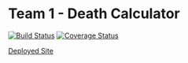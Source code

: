 # Team 1 - Death Calculator

[![Build Status](https://app.travis-ci.com/csci-499-fa22/team-1.svg?token=zjLGh1bQbp5yshWnmWjD&branch=main)](https://app.travis-ci.com/csci-499-fa22/team-1)
[![Coverage Status](https://coveralls.io/repos/github/csci-499-fa22/team-1/badge.svg?branch=main&t=LeAGQ4)](https://coveralls.io/github/csci-499-fa22/team-1?branch=main)

[Deployed Site](http://deathcalc.herokuapp.com/calculator/)

